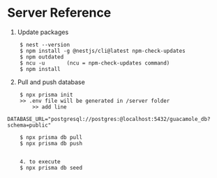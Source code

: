 
# Server Reference

1. Update packages

``` shell
    $ nest --version
    $ npm install -g @nestjs/cli@latest npm-check-updates
    $ npm outdated
    $ ncu -u       (ncu = npm-check-updates command)
    $ npm install
```

2. Pull and push database
```shell
    $ npx prisma init
    >> .env file will be generated in /server folder
        >> add line
           DATABASE_URL="postgresql://postgres:@localhost:5432/guacamole_db?schema=public"

    $ npx prisma db pull
    $ npx prisma db push


    4. to execute
    $ npx prisma db seed
```

